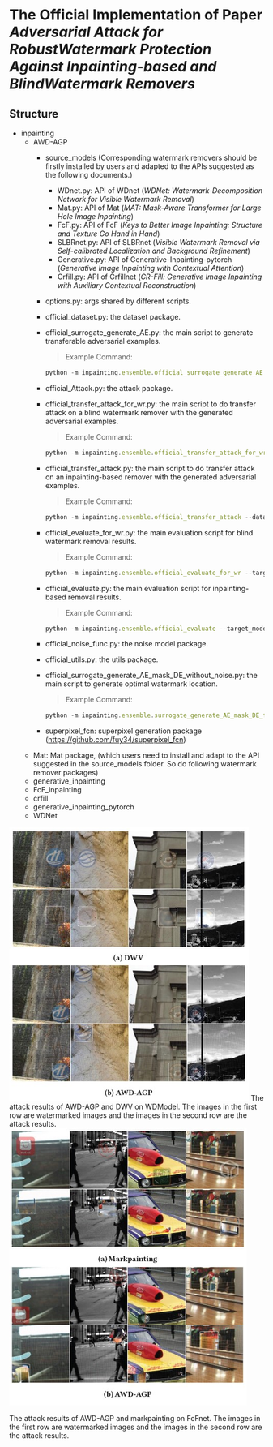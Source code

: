 # The Official Implementation of Paper _Adversarial Attack for RobustWatermark Protection Against Inpainting-based and BlindWatermark Removers_

## Structure
* inpainting
    * AWD-AGP  
        * source_models (Corresponding watermark removers should be firstly installed by users and adapted to the APIs suggested as the following documents.)
            * WDnet.py: API of WDnet (_WDNet: Watermark-Decomposition Network for Visible Watermark Removal_)
            * Mat.py: API of Mat (_MAT: Mask-Aware Transformer for Large Hole Image Inpainting_)
            * FcF.py: API of FcF (_Keys to Better Image Inpainting: Structure and Texture Go Hand in Hand_)
            * SLBRnet.py: API of SLBRnet (_Visible Watermark Removal via Self-calibrated Localization and Background Refinement_)
            * Generative.py: API of Generative-Inpainting-pytorch (_Generative Image Inpainting with Contextual Attention_)
            * Crfill.py: API of Crfillnet (_CR-Fill: Generative Image Inpainting with Auxiliary Contextual Reconstruction_)

        * options.py: args shared by different scripts.
        * official_dataset.py: the dataset package.
        * official_surrogate_generate_AE.py: the main script to generate transferable adversarial examples.
            > Example Command: 
            ```js 
            python -m inpainting.ensemble.official_surrogate_generate_AE --data places2 --algorithm random_logo_alpha --algorithm norm_combine  --lossType perceptual_loss --InputImg_dir Dir_of_input_images  --output_dir  Output_dir_of_adversarial_examples  --target_model Target_model (choose from ['Crfillnet', 'Gennet', 'FcFnet', 'Matnet', 'WDModel', 'SLBRnet'])   --get_logo --attach_logo --algorithm attribution_attack_for_multi_task3  --get_logo --attach_logo --RPNRefineMask Dir_of_json_file_for_watermark_locations
            ```
        * official_Attack.py: the attack package.
        * official_transfer_attack_for_wr.py: the main script to do transfer attack on a blind watermark remover with the generated adversarial examples.
            > Example Command: 
            ```js
            python -m inpainting.ensemble.official_transfer_attack_for_wr --dataset places2 --lossType perceptual_loss --InputImg_dir Dir_of_input_images  --output_dir Dir_of_output_of_adversarial_examples_in_transfer_attack --experiment_dir Dir_of_adversarial_examples --target_model Target_model --algorithm optimal_mask_search --get_logo --attach_logo
            ```
        * official_transfer_attack.py: the main script to do transfer attack on an inpainting-based remover with the generated adversarial examples.
            > Example Command: 
            ```js
            python -m inpainting.ensemble.official_transfer_attack --dataset places2 --lossType perceptual_loss --InputImg_dir Dir_of_input_images  --output_dir Dir_of_output_of_adversarial_examples_in_transfer_attack --experiment_dir Dir_of_adversarial_examples --target_model Target_model --algorithm optimal_mask_search --get_logo --attach_logo
            ```
        * official_evaluate_for_wr.py: the main evaluation script for blind watermark removal results.
            > Example Command:
            ```js
            python -m inpainting.ensemble.official_evaluate_for_wr --target_model Target_model --output_dir Dir_of_output_of_adversarial_examples_in_transfer_attack --InputImg_dir /home1/mingzhi/inpainting/Watermarking  --source_dir Dir_of_input_images --get_logo --algorithm evaluate_rw
            ```
        * official_evaluate.py: the main evaluation script for inpainting-based removal results.
            > Example Command: 
            ```js 
            python -m inpainting.ensemble.official_evaluate --target_model Target_model --output_dir Dir_of_output_of_adversarial_examples_in_transfer_attack --InputImg_dir /home1/mingzhi/inpainting/Watermarking  --source_dir Dir_of_input_images --get_logo
            ```
        * official_noise_func.py: the noise model package.
        * official_utils.py: the utils package.
        * official_surrogate_generate_AE_mask_DE_without_noise.py: the main script to generate optimal watermark location.
            > Example Command: 
            ```js 
            python -m inpainting.ensemble.surrogate_generate_AE_mask_DE_for_each_model --dataset places2 --target_models Target_model --lossType perceptual_loss --InputImg_dir Dir_of_input_images --output_dir Dir_of_output_of_adversarial_examples_in_transfer_attack
            ```
        * superpixel_fcn: superpixel generation package (https://github.com/fuy34/superpixel_fcn)
    * Mat: Mat package, (which users need to install and adapt to the API suggested in the source_models folder. So do following watermark remover packages)
    * generative_inpainting
    * FcF_inpainting
    * crfill
    * generative_inpainting_pytorch
    * WDNet


<img src="blind_watermark_removal.jpg" center=True/>
The attack results of AWD-AGP and DWV on WDModel. The images in the first row are watermarked images and the images in the second row are the attack results.

<img src="inpainting_based_removal.jpg" />

The attack results of AWD-AGP and markpainting on FcFnet. The images in the first row are watermarked images and the images in the second row are the attack results.
